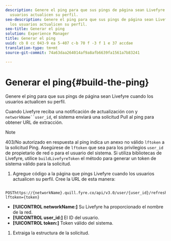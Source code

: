 ```yaml
---
description: Genere el ping para que sus pings de página sean Livefyre cuando los
  usuarios actualicen su perfil.
seo-description: Genere el ping para que sus pings de página sean Livefyre cuando
  los usuarios actualicen su perfil.
seo-title: Generar el ping
solution: Experience Manager
title: Generar el ping
uuid: cb 8 cc 043-9 ea 5-407 c-b 70 f -3 f 1 e 37 accdae
translation-type: tm+mt
source-git-commit: 74a63daa264014af9a8afb6639fa1561a7b83241

---
```



# Generar el ping{#build-the-ping}

Genere el ping para que sus pings de página sean Livefyre cuando los usuarios actualicen su perfil.

Cuando Livefyre reciba una notificación de actualización con y `networkName``user_id`, el sistema enviará una solicitud Pull al ping para obtener URL de extracción.

>[!NOTE]
>
>403/No autorizado en respuesta al ping indica un anexo no válido `lftoken` a la solicitud Ping. Asegúrese de `lftoken` que sea para los privilegios `user_id` de propietario de red o para el usuario del sistema. Si utiliza bibliotecas de Livefyre, utilice `buildLivefyreToken` el método para generar un token de sistema válido para la solicitud.

1. Agregue código a la página que pings Livefyre cuando los usuarios actualicen su perfil. Cree la URL de esta manera:

```
 POSThttps://{networkName}.quill.fyre.co/api/v3.0/user/{user_id}/refresh?lftoken={token}
```

* **[!UICONTROL networkName:]** Su Livefyre ha proporcionado el nombre de la red.
* **[!UICONTROL user_id:]** El ID del usuario.
* **[!UICONTROL token:]** Token válido del sistema.

1. Extraiga la estructura de la solicitud.
